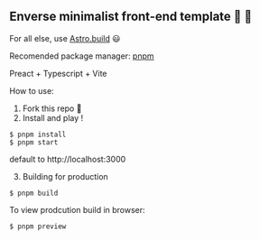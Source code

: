 ## Enverse minimalist front-end template :seedling: :seedling:

For all else, use [Astro.build](https://github.com/withastro/astro) :smiley:

Recomended package manager: [pnpm](https://github.com/pnpm/pnpm)

Preact + Typescript + Vite

How to use:

1. Fork this repo :fork_and_knife:
2. Install and play !

```
$ pnpm install
$ pnpm start
```

default to http://localhost:3000

3.  Building for production

```
$ pnpm build
```

To view prodcution build in browser:

```
$ pnpm preview
```
